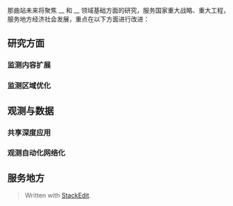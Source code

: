 

那曲站未来将聚焦 __ 和 __ 领域基础方面的研究，服务国家重大战略、重大工程，服务地方经济社会发展，重点在以下方面进行改进：
## 研究方面
### 监测内容扩展
### 监测区域优化

## 观测与数据
### 共享深度应用
### 观测自动化网络化

## 服务地方

> Written with [StackEdit](https://stackedit.io/).
<!--stackedit_data:
eyJoaXN0b3J5IjpbLTIwNjgxNzE0NzcsLTM1NTYxMTA1NywtMT
E5MTEzMTM1OSwxNzk2NDk1NjM4LDczMDk5ODExNl19
-->